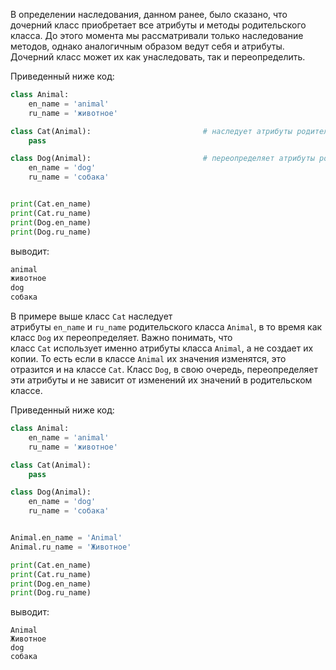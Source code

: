 
В определении наследования, данном ранее, было сказано, что дочерний класс приобретает все атрибуты и методы родительского класса. До этого момента мы рассматривали только наследование методов, однако аналогичным образом ведут себя и атрибуты. Дочерний класс может их как унаследовать, так и переопределить.

Приведенный ниже код:

```python
class Animal:
    en_name = 'animal'
    ru_name = 'животное'

class Cat(Animal):                         # наследует атрибуты родительского класса
    pass

class Dog(Animal):                         # переопределяет атрибуты родительского класса
    en_name = 'dog'
    ru_name = 'собака'


print(Cat.en_name)
print(Cat.ru_name)
print(Dog.en_name)
print(Dog.ru_name)
```

выводит:

```python
animal
животное
dog
собака
```

В примере выше класс `Cat` наследует атрибуты `en_name` и `ru_name` родительского класса `Animal`, в то время как класс `Dog` их переопределяет. Важно понимать, что класс `Cat` использует именно атрибуты класса `Animal`, а не создает их копии. То есть если в классе `Animal` их значения изменятся, это отразится и на классе `Cat`. Класс `Dog`, в свою очередь, переопределяет эти атрибуты и не зависит от изменений их значений в родительском классе.

Приведенный ниже код:

```python
class Animal:
    en_name = 'animal'
    ru_name = 'животное'

class Cat(Animal):
    pass

class Dog(Animal):
    en_name = 'dog'
    ru_name = 'собака'


Animal.en_name = 'Animal'
Animal.ru_name = 'Животное'

print(Cat.en_name)
print(Cat.ru_name)
print(Dog.en_name)
print(Dog.ru_name)
```

выводит:

```no-highlight
Animal
Животное
dog
собака
```